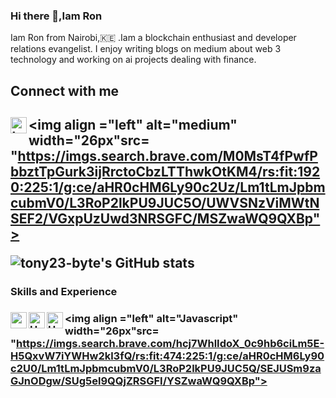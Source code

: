 ### Hi there 👋,Iam Ron

 Iam Ron from Nairobi,:kenya: .Iam a blockchain enthusiast and developer relations evangelist.
 I enjoy writing blogs on medium about web 3 technology and working on ai projects dealing with finance.
  <h2>Connect with me<h2>
 <img  align ="left" alt="twitter" width="26px"src= "https://imgs.search.brave.com/XxYPWkB4FNFgfmhhyXlqoqlN90cJ0pY0d3SiUYwKJ6A/rs:fit:452:225:1/g:ce/aHR0cHM6Ly90c2Ux/Lm1tLmJpbmcubmV0/L3RoP2lkPU9JUC5Q/U2pfU1F1bTdDSDAx/V2htWTJrRmNBSGFI/eCZwaWQ9QXBp"> 
 
 <img  align ="left" alt="medium" width="26px"src= "https://imgs.search.brave.com/M0MsT4fPwfPbbztTpGurk3ijRrctoCbzLTThwkOtKM4/rs:fit:1920:225:1/g:ce/aHR0cHM6Ly90c2Uz/Lm1tLmJpbmcubmV0/L3RoP2lkPU9JUC5O/UWVSNzViMWtNSEF2/VGxpUzUwd3NRSGFC/MSZwaWQ9QXBp"> 
 
  
 ![tony23-byte's GitHub stats](https://github-readme-stats.vercel.app/api?username=rony23-byte&theme=dark&show_icons=true)
<h3>Skills and Experience<h3>
 <img  align ="left" alt="python" width="26px"src= "https://imgs.search.brave.com/5DoSzEuC1BbvESXMLzzBpi1qyi8ovB27el9uThi8aEs/rs:fit:476:225:1/g:ce/aHR0cHM6Ly90c2U0/Lm1tLmJpbmcubmV0/L3RoP2lkPU9JUC54/Z0ZveUFnR2JrcVV1/U09YWDJSajBRSGFI/WSZwaWQ9QXBp"> 
  <img  align ="left" alt="HTML5" width="26px"src= "https://imgs.search.brave.com/gEkpQnMfkwNyRX_9wpZhc-Q6A4RtBAmvHQn7jQdPQx8/rs:fit:759:225:1/g:ce/aHR0cHM6Ly90c2Uz/Lm1tLmJpbmcubmV0/L3RoP2lkPU9JUC5D/bEFCNW1MaUItN1It/cnNPWVdWMEpnSGFF/byZwaWQ9QXBp"> 
  <img  align ="left" alt="HTML5" width="26px"src= "https://imgs.search.brave.com/gEkpQnMfkwNyRX_9wpZhc-Q6A4RtBAmvHQn7jQdPQx8/rs:fit:759:225:1/g:ce/aHR0cHM6Ly90c2Uz/Lm1tLmJpbmcubmV0/L3RoP2lkPU9JUC5D/bEFCNW1MaUItN1It/cnNPWVdWMEpnSGFF/byZwaWQ9QXBp"> 
 
 
  <img  align ="left" alt="Javascript" width="26px"src= "https://imgs.search.brave.com/hcj7WhlIdoX_0c9hb6ciLm5E-H5QxvW7iYWHw2kl3fQ/rs:fit:474:225:1/g:ce/aHR0cHM6Ly90c2U0/Lm1tLmJpbmcubmV0/L3RoP2lkPU9JUC5Q/SEJUSm9zaGJnODgw/SUg5el9QQjZRSGFI/YSZwaWQ9QXBp"> 
 

 
